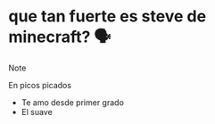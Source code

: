 # que tan fuerte es steve de minecraft? 🗣️

> [!NOTE]
> En picos picados

- Te amo desde primer grado
- El suave
